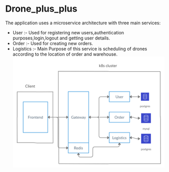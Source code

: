 # Drone_plus_plus

The application uses a microservice architecture with three main services:
* User :- Used for registering new users,authentication purposes,login,logout and getting user details.
* Order :- Used for creating new orders.
* Logistics :- Main Purpose of this service is scheduling of drones according to the location of order and warehouse.
![Image description](https://github.com/dev1911/drone_plus_plus/blob/master/documents/architecture.jpg)

